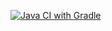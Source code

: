 [![Java CI with Gradle](https://github.com/NastiaUzdemir/rest/actions/workflows/gradle.yml/badge.svg)](https://github.com/NastiaUzdemir/rest/actions/workflows/gradle.yml)